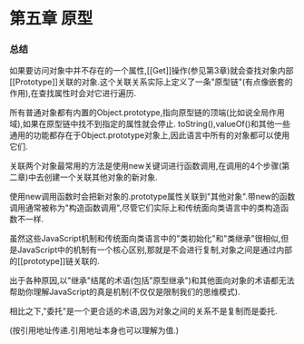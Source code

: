 # 第五章 原型

### 总结

如果要访问对象中并不存在的一个属性,[[Get]]操作(参见第3章)就会查找对象内部[[Prototype]]关联的对象.这个关联关系实际上定义了一条"原型链"(有点像嵌套的作用),在查找属性时会对它进行遍历.

所有普通对象都有内置的Object.prototype,指向原型链的顶端(比如说全局作用域),如果在原型链中找不到指定的属性就会停止. toString(),valueOf()和其他一些通用的功能都存在于Object.prototype对象上,因此语言中所有的对象都可以使用它们.

关联两个对象最常用的方法是使用new关键词进行函数调用,在调用的4个步骤(第二章)中去创建一个关联其他对象的新对象.

使用new调用函数时会把新对象的.prototype属性关联到"其他对象".带new的函数调用通常被称为"构造函数调用",尽管它们实际上和传统面向类语言中的类构造函数不一样.

虽然这些JavaScript机制和传统面向类语言中的"类初始化"和"类继承"很相似,但是JavaScript中的机制有一个核心区别,那就是不会进行复制,对象之间是通过内部的[[prototype]]链关联的.

出于各种原因,以"继承"结尾的术语(包括"原型继承")和其他面向对象的术语都无法帮助你理解JavaScript的真是机制(不仅仅是限制我们的思维模式).

相比之下,"委托"是一个更合适的术语,因为对象之间的关系不是复制而是委托.

(按引用地址传递.引用地址本身也可以理解为值.)